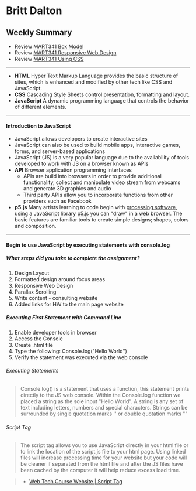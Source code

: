 # Britt Dalton #

## Weekly Summary ##

* Review [MART341 Box Model](https://montana-media-arts.github.io/mart341-webDev/modules/week-9/overview/)
* Review [MART341 Responsive Web Design](https://montana-media-arts.github.io/mart341-webDev/modules/week-10/overview/)
* Review [MART341 Using CSS](https://montana-media-arts.github.io/mart341-webDev/modules/week-11/overview/)
---
* **HTML** Hyper Text Markup Language provides the basic structure of sites, which is enhanced and modified by other tech like CSS and JavaScript.
* **CSS** Cascading Style Sheets control presentation, formatting and layout.
* **JavaScript** A dynamic programming language that controls the behavior of different elements.
---
#### Introduction to JavaScript ####
* JavaScript allows developers to create interactive sites
* JavaScript can also be used to build mobile apps, interactive games, forms, and server-based applications
* JavaScript (JS) is a very popular language due to the availability of tools developed to work with JS on a browser known as APIs
* **API** Browser application programming interfaces
  * APIs are build into browsers in order to provide additional functionality, collect and manipulate video stream from webcams and generate 3D graphics and audio
  * Third party APIs allow you to incorporate functions from other providers such as Facebook
* **p5.js** Many artists learning to code begin with [processing software](https://processing.org), using a JavaScript library [p5.js](https://p5js.org) you can "draw" in a web browser. The basic features are familiar tools to create simple designs; shapes, colors and composition.
---
#### Begin to use JavaScript by executing statements with console.log ####


##### What steps did you take to complete the assignment? #####
1. Design Layout
2. Formatted design around focus areas
3. Responsive Web Design
4. Parallax Scrolling
5. Write content - consulting website
6. Added links for HW to the main page website

##### Executing First Statement with Command Line #####
1. Enable developer tools in browser
2. Access the Console
3. Create .html file
3. Type the following: Console.log("Hello World")
4. Verify the statement was executed via the web console


###### Executing Statements ######
>Console.log() is a statement that uses a function, this statement prints directly to the JS web console. Within the Console.log function we placed a string as the sole input "Hello World". A string is any set of text including letters, numbers and special characters. Strings can be surrounded by single quotation marks '' or double quotation marks ""


###### Script Tag ######
**<script> </script>**

**<script src="URL-to-file.js"></script>**
>The script tag <script> </script> allows you to use JavaScript directly in your html file or to link the location of the script.js file to your html page.
Using linked files will increase processing time for your website but your code will be cleaner if separated from the html file and after the JS files have been cached by the computer it will help reduce excess load time.

> - [Web Tech Course Website | Script Tag](https://montana-media-arts.github.io/441-web-tech-Spring2020-course/modules/week-2/js-in-html/)
